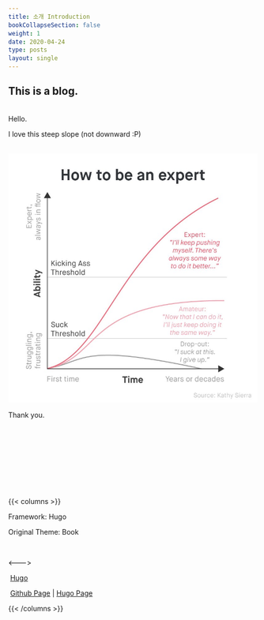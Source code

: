 ```yaml
---
title: 소개 Introduction
bookCollapseSection: false
weight: 1
date: 2020-04-24
type: posts
layout: single
---
```

## **This is a blog.**

<br>  
Hello. 

I love this steep slope (not downward :P)

<br><img src="practice.jpeg" alt="main" style="zoom:200%;" />



Thank you. 



<br>

<br>

<br><br>

<br><br>





{{< columns >}}

Framework: Hugo

Original Theme: Book

<br>

<--->

​	[Hugo](https://gohugo.io/)

​	[Github Page](https://github.com/alex-shpak/hugo-book) | [Hugo Page](https://themes.gohugo.io/hugo-book/)

{{< /columns >}}